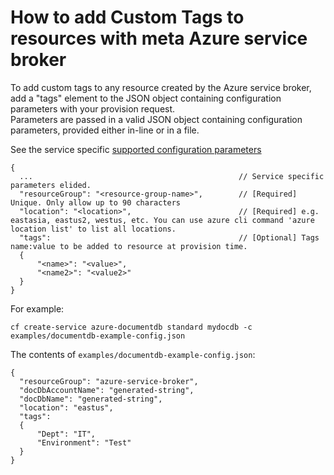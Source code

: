 # How to add Custom Tags to resources with meta Azure service broker

To add custom tags to any resource created by the Azure service broker, add a "tags" element to the JSON object containing configuration parameters with your provision request.  
Parameters are passed in a valid JSON object containing configuration parameters, provided either in-line or in a file.

  See the service specific [supported configuration parameters](../README.md#the-provided-services) 

  ```
  {
    ...                                              // Service specific parameters elided. 
    "resourceGroup": "<resource-group-name>",        // [Required] Unique. Only allow up to 90 characters
    "location": "<location>",                        // [Required] e.g. eastasia, eastus2, westus, etc. You can use azure cli command 'azure location list' to list all locations.
    "tags":                                          // [Optional] Tags name:value to be added to resource at provision time.
    {
        "<name>": "<value>",
        "<name2>": "<value2>"
    }
  }
  ```
  For example:

  ```
  cf create-service azure-documentdb standard mydocdb -c examples/documentdb-example-config.json
  ```

  The contents of `examples/documentdb-example-config.json`:

  ```
  {
    "resourceGroup": "azure-service-broker",
    "docDbAccountName": "generated-string",
    "docDbName": "generated-string",
    "location": "eastus",
    "tags":
    {
        "Dept": "IT",
        "Environment": "Test"
    }
  }
  ```

  